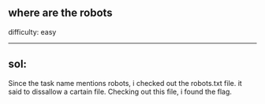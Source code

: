 ## where are the robots

difficulty: easy

---

## sol:

Since the task name mentions robots, i checked out the robots.txt file. it said to dissallow a cartain file.
Checking out this file, i found the flag.
